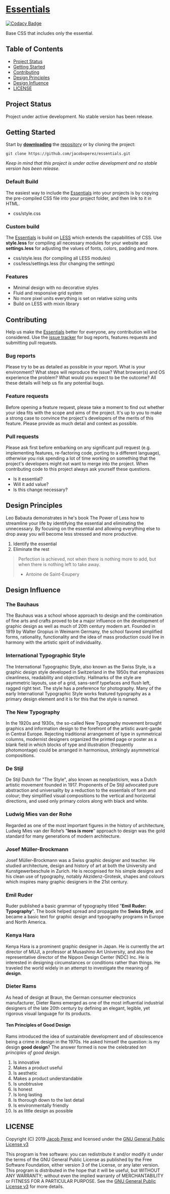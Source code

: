 # [Essentials](https://jacobxperez.github.io/essentials/)

[![Codacy Badge](https://api.codacy.com/project/badge/Grade/5a11194dbf3f4b99a99ef47b92211bd9)](https://www.codacy.com/app/jacobxperez/essentials?utm_source=github.com&utm_medium=referral&utm_content=jacobxperez/essentials&utm_campaign=badger)

Base CSS that includes only the essential.

## Table of Contents

* [Project Status](#project-status)
* [Getting Started](#getting-started)
* [Contributing](#contributing)
* [Design Principles](design-principles)
* [Design Influence](design-influence)
* [LICENSE](#license)

## Project Status

Project under active development. No stable version has been release.

## Getting Started

Start by **[downloading](https://github.com/jacobxperez/essentials/archive/master.zip)** the [repository](https://github.com/jacobxperez/essentials) or by cloning the project:

	git clone https://github.com/jacobxperez/essentials.git

*Keep in mind that this project is under active development and no stable version has been release.*

### Default Build

The easiest way to include the [Essentials](https://jacobxperez.github.io/essentials/) into your projects is by copying the pre-compiled CSS file into your project folder, and then link to it in HTML.

* css/style.css

### Custom build

The [Essentials](https://jacobxperez.github.io/essentials/) is build on [LESS](http://lesscss.org/) which extends the capabilities of CSS. Use **style.less** for compiling all necessary modules for your website and **settings.less** for adjusting the values of fonts, colors, padding and more.

* css/style.less (for compiling all LESS modules)
* css/less/settings.less (for changing the settings)

### Features

* Minimal design with no decorative styles
* Fluid and responsive grid system
* No more pixel units everything is set on relative sizing units
* Build on LESS with mixin library

## Contributing

Help us make the [Essentials](https://jacobxperez.github.io/essentials/) better for everyone, any contribution will be considered. Use the [issue tracker](https://github.com/jacobxperez/essentials/issues) for bug reports, features requests and submitting pull requests.

### Bug reports

Please try to be as detailed as possible in your report. What is your environment? What steps will reproduce the issue? What browser(s) and OS experience the problem? What would you expect to be the outcome? All these details will help us fix any potential bugs.

### Feature requests

Before opening a feature request, please take a moment to find out whether your idea fits with the scope and aims of the project. It's up to you to make a strong case to convince the project's developers of the merits of this feature. Please provide as much detail and context as possible.

### Pull requests

Please ask first before embarking on any significant pull request (e.g. implementing features, re-factoring code, porting to a different language), otherwise you risk spending a lot of time working on something that the project's developers might not want to merge into the project. When contributing code to this project always ask yourself these questions.

* Is it essential?
* Will it add value?
* Is this change necessary?

## Design Principles

Leo Babauta demonstrates in he's book The Power of Less how to streamline your life by identifying the essential and eliminating the unnecessary. By focusing on the essential and allowing everything else to drop away you will become less stressed and more productive.

1. Identify the essential
2. Eliminate the rest

> Perfection is achieved, not when there is nothing more to add, but when there is nothing left to take away.
>
> - Antoine de Saint-Exupery

## Design Influence

### The Bauhaus

The Bauhaus was a school whose approach to design and the combination of fine arts
and crafts proved to be a major influence on the development of graphic design as
well as much of 20th century modern art. Founded in 1919 by Walter Gropius in
Weimarm Germany, the school favored simplified forms, rationality, functionality
and the idea of mass production could live in harmony with the artistic spirit
of individuality.

### International Typographic Style

The International Typographic Style, also known as the Swiss Style, is a graphic
design style developed in Switzerland in the 1950s that emphasizes cleanliness,
readability and objectivity. Hallmarks of the style are asymmetric layouts, use
of a grid, sans-serif typefaces and flush left, ragged right text. The style has
a preference for photography. Many of the early International Typographic Style
works featured typography as a primary design element and it is for this that
the style is named.

### The New Typography

In the 1920s and 1930s, the so-called New Typography movement brought graphics and
information design to the forefront of the artistic avant-garde in Central Europe.
Rejecting traditional arrangement of type in symmetrical columns, modernist designers
organized the printed page or poster as a blank field in which blocks of type and
illustration (frequently photomontage) could be arranged in harmonious, strikingly
asymmetrical compositions.

### De Stijl

De Stijl Dutch for "The Style", also known as neoplasticism, was a Dutch artistic
movement founded in 1917. Proponents of De Stijl advocated pure abstraction and
universality by a reduction to the essentials of form and colour; they simplified
visual compositions to the vertical and horizontal directions, and used only primary
colors along with black and white.

### Ludwig Mies van der Rohe

Regarded as one of the most important figures in the history of architecture, Ludwig
Mies van der Rohe’s "**less is more**" approach to design was the gold standard for many
generations of modern architecture.

### Josef Müller-Brockmann

Josef Müller-Brockmann was a Swiss graphic designer and teacher. He studied
architecture, design and history of art at both the University and Kunstgewerbeschule
in Zurich. He is recognised for his simple designs and his clean use of typography,
notably Akzidenz-Grotesk, shapes and colours which inspires many graphic designers
in the 21st century.

### Emil Ruder

Ruder published a basic grammar of typography titled "**Emil Ruder: Typography**". The book
helped spread and propagate the **Swiss Style**, and became a basic text for graphic design
and typography programs in Europe and North America.

### Kenya Hara

Kenya Hara is a prominent graphic designer in Japan. He is currently the art director of
MUJI, a professor at Musashino Art University, and also the representative director of
the Nippon Design Center (NDC) Inc. He is interested in designing circumstances or
conditions rather than things. He traveled the world widely in an attempt to investigate
the meaning of **design**.

### Dieter Rams

As head of design at Braun, the German consumer electronics manufacturer, Dieter Rams emerged
as one of the most influential industrial designers of the late 20th century by defining an
elegant, legible, yet rigorous visual language for its products.

#### Ten Principles of Good Design

Rams introduced the idea of sustainable development and of obsolescence being a crime in
design in the 1970s. He asked himself the question: is my design **good design**? The answer
formed is now the celebrated *ten principles of good design*.

1. Is innovative
2. Makes a product useful
3. Is aesthetic
4. Makes a product understandable
5. Is unobtrusive
6. Is honest
7. Is long lasting
8. Is thorough down to the last detail
9. Is environmentally friendly
10. Is as little design as possible

## LICENSE

Copyright (C) 2019 [Jacob Perez](https://github.com/jacobxperez) and licensed under the [GNU General Public License v3](https://www.gnu.org/licenses/gpl-3.0.html)

This program is free software: you can redistribute it and/or modify
it under the terms of the GNU General Public License as published by
the Free Software Foundation, either version 3 of the License, or
any later version. This program is distributed in the hope that it will be useful,
but WITHOUT ANY WARRANTY; without even the implied warranty of
MERCHANTABILITY or FITNESS FOR A PARTICULAR PURPOSE. See the
[GNU General Public License v3](https://www.gnu.org/licenses/gpl-3.0.html) for more details.
